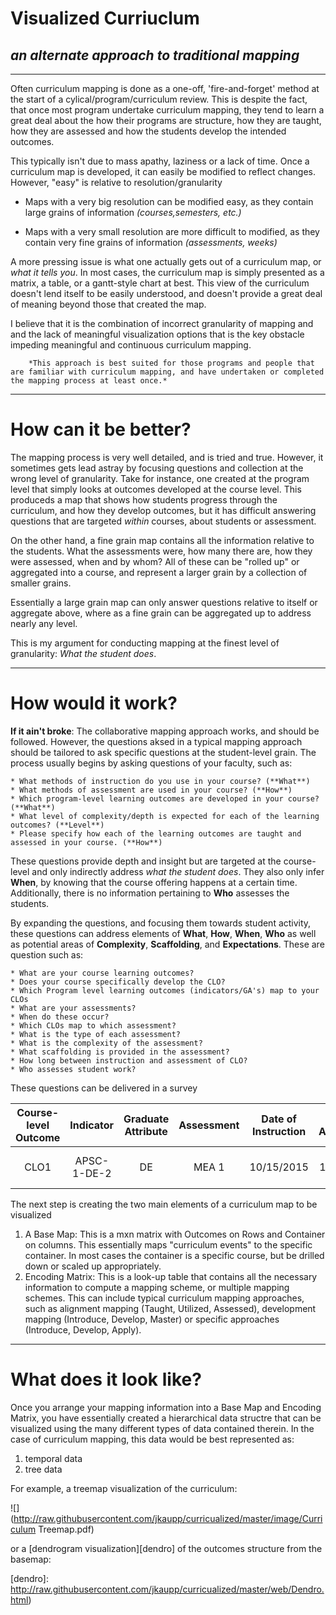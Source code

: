 # Visualized Curriuclum
## *an alternate approach to traditional mapping*
---

Often curriculum mapping is done as a one-off, 'fire-and-forget' method at the start of a cylical/program/curriculum review. This is despite the fact, that once most  program undertake curriculum mapping, they tend to learn a great deal about the how their programs are structure, how they are taught, how they are assessed and how the students develop the intended outcomes.

This typically isn't due to mass apathy, laziness or a lack of time.  Once a curriculum map is developed, it can easily be modified to reflect changes. However, "easy" is relative to resolution/granularity
 
   * Maps with a very big resolution can be modified easy, as they contain large grains of information *(courses,semesters, etc.)*
 
   * Maps with a very small resolution are more difficult to modified, as they contain very fine grains of information *(assessments, weeks)*  

A more pressing issue is what one actually gets out of a curriculum map, or _what it tells you_.  In most cases, the curriculum map is simply presented as a matrix, a table, or a gantt-style chart at best.  This view of the curriculum doesn't lend itself to be easily understood, and doesn't provide a great deal of meaning beyond those that created the map.

I believe that it is the combination of incorrect granularity of mapping and and the lack of meaningful visualization options that is the key obstacle impeding meaningful and continuous curriculum mapping.

		*This approach is best suited for those programs and people that are familiar with curriculum mapping, and have undertaken or completed the mapping process at least once.* 

---

# How can it be better?

The mapping process is very well detailed, and is tried and true.  However, it sometimes gets lead astray by focusing  questions and collection at the wrong level of granularity.  Take for instance, one created at the program level that simply looks at outcomes developed at the course level.  This produceds a map that shows how students progress through the curriculum, and how they develop outcomes, but it has difficult answering questions that are targeted *within* courses, about students or assessment.  

On the other hand, a fine grain map contains all the information relative to the students.  What the assessments were, how many there are, how they were assessed, when and by whom?  All of these can be "rolled up" or aggregated into a course, and represent a larger grain by a collection of smaller grains.

Essentially a large grain map can only answer questions relative to itself or aggregate above, where as a fine grain can be aggregated up to address nearly any level.

This is my argument for conducting mapping at the finest level of granularity: _What the student does_.

---

# How would it work?

**If it ain't broke**: The collaborative mapping approach works, and should be followed.  However, the questions aksed in a typical mapping approach should be tailored to ask specific questions at the student-level grain.  The process usually begins by asking questions of your faculty, such as:

	* What methods of instruction do you use in your course? (**What**)
	* What methods of assessment are used in your course? (**How**)
	* Which program-level learning outcomes are developed in your course? (**What**)
	* What level of complexity/depth is expected for each of the learning outcomes? (**Level**)
	* Please specify how each of the learning outcomes are taught and assessed in your course. (**How**)

These questions provide depth and 		insight but are targeted at the course-level and only indirectly address _what the student does_. They also only infer **When**, by knowing that the course offering happens at a certain time.  Additionally, there is no information pertaining to **Who** assesses the students.  

By expanding the questions, and focusing them towards student activity, these questions can address elements of **What**, **How**, **When**, **Who** as well as potential areas of **Complexity**, **Scaffolding**, and **Expectations**. These are question such as:

	* What are your course learning outcomes?
	* Does your course specifically develop the CLO?
	* Which Program level learning outcomes (indicators/GA's) map to your CLOs
	* What are your assessments?
	* When do these occur?
	* Which CLOs map to which assessment?
	* What is the type of each assessment?
	* What is the complexity of the assessment?
	* What scaffolding is provided in the assessment?
	* How long between instruction and assessment of CLO?
	* Who assesses student work?
	
These questions can be delivered in a survey
	
|Course-level Outcome | Indicator   | Graduate Attribute | Assessment | Date of Instruction | Date of Assessment | Assessment Type | Assessed by | Complexity             | Scaffolding          |
|:-------------------:|:-----------:|:------------------:|:----------:|:------------------: |:------------------:|:---------------:|:-----------:|:----------------------:|:---------------------|
|   CLO1              | APSC-1-DE-2 |       DE           |    MEA 1   | 10/15/2015          |     10/31/2015     |       OEP       |     TA      | Open-ended, Ill defined| Restriction of scope | 


The next step is creating the two main elements of a curriculum map to be visualized

1. A Base Map:  This is a mxn matrix with Outcomes on Rows and Container on columns.  This essentially maps "curriculum events" to the specific container.  In most cases the container is a specific course, but be drilled down or scaled up appropriately.
2. Encoding Matrix: This is a look-up table that contains all the necessary information to compute a mapping scheme, or multiple mapping schemes. This can include typical curriculum mapping approaches, such as alignment mapping (Taught, Utilized, Assessed), development mapping (Introduce, Develop, Master) or specific approaches (Introduce, Develop, Apply).

---

# What does it look like?

Once you arrange your mapping information into a Base Map and Encoding Matrix, you have essentially created a hierarchical data structre that can be visualized using the many different types of data contained therein.  In the case of curriculum mapping, this data would be best represented as:

1. temporal data
2. tree data

For example, a treemap visualization of the curriculum:

![](http://raw.githubusercontent.com/jkaupp/curricualized/master/image/Curriculum Treemap.pdf)

or a [dendrogram visualization][dendro] of the outcomes structure from the basemap:

[dendro]: http://raw.githubusercontent.com/jkaupp/curricualized/master/web/Dendro.html)









